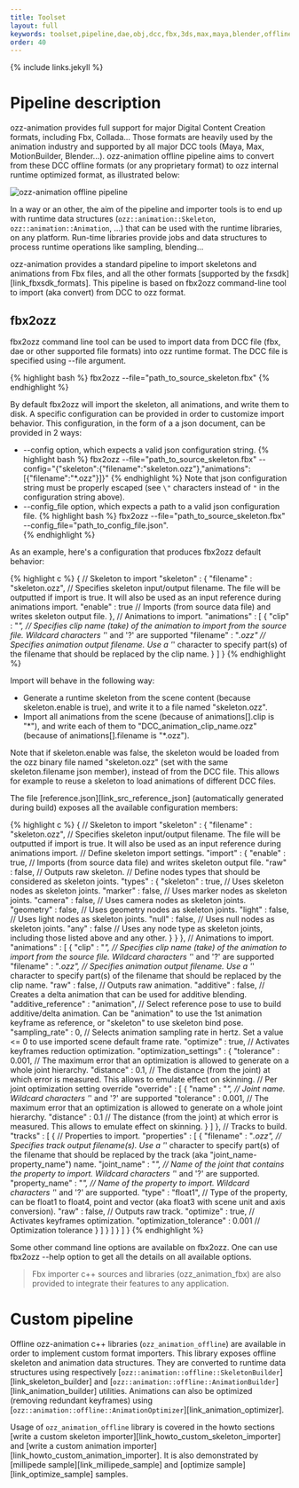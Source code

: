 ```yaml
---
title: Toolset
layout: full
keywords: toolset,pipeline,dae,obj,dcc,fbx,3ds,max,maya,blender,offline,load,import,build,convert,optimize,export,import
order: 40
---
```


{% include links.jekyll %}

Pipeline description
====================

ozz-animation provides full support for major Digital Content Creation formats, including Fbx, Collada... Those formats are heavily used by the animation industry and supported by all major DCC tools (Maya, Max, MotionBuilder, Blender...). ozz-animation offline pipeline aims to convert from these DCC offline formats (or any proprietary format) to ozz internal runtime optimized format, as illustrated below:

<img src="{{site.baseurl}}/images/documentation/pipeline.svg" alt="ozz-animation offline pipeline" class="w3-image">

In a way or an other, the aim of the pipeline and importer tools is to end up with runtime data structures (`ozz::animation::Skeleton`, `ozz::animation::Animation`, ...) that can be used with the runtime libraries, on any platform. Run-time libraries provide jobs and data structures to process runtime operations like sampling, blending...

ozz-animation provides a standard pipeline to import skeletons and animations from Fbx files, and all the other formats [supported by the fxsdk][link_fbxsdk_formats]. This pipeline is based on fbx2ozz command-line tool to import (aka convert) from DCC to ozz format.

fbx2ozz
-------

fbx2ozz command line tool can be used to import data from DCC file (fbx, dae or other supported file formats) into ozz runtime format. The DCC file is specified using \-\-file argument.

{% highlight bash %}
fbx2ozz --file="path_to_source_skeleton.fbx" 
{% endhighlight %}

By default fbx2ozz will import the skeleton, all animations, and write them to disk. A specific configuration can be provided in order to customize import behavior. This configuration, in the form of a a json document, can be provided in 2 ways:
- \-\-config option, which expects a valid json configuration string.
{% highlight bash %}
fbx2ozz --file="path_to_source_skeleton.fbx" --config="{\"skeleton\":{\"filename\":\"skeleton.ozz\"},\"animations\":[{\"filename\":\"*.ozz\"}]}"
{% endhighlight %}
Note that json configuration string must be properly escaped (see `\"` characters instead of `"` in the configuration string above).
- \-\-config_file option, which expects a path to a valid json configuration file.
{% highlight bash %}
fbx2ozz --file="path_to_source_skeleton.fbx" --config_file="path_to_config_file.json".  
{% endhighlight %}

As an example, here's a configuration that produces fbx2ozz default behavior:

{% highlight c %}
{
  //  Skeleton to import
  "skeleton" : 
  {
    "filename" : "skeleton.ozz", //  Specifies skeleton input/output filename. The file will be outputted if import is true. It will also be used as an input reference during animations import.
    "enable" : true //  Imports (from source data file) and writes skeleton output file.
  },
  //  Animations to import.
  "animations" : 
  [
    {
      "clip" : "*", //  Specifies clip name (take) of the animation to import from the source file. Wildcard characters '*' and '?' are supported
      "filename" : "*.ozz" //  Specifies animation output filename. Use a '*' character to specify part(s) of the filename that should be replaced by the clip name.
    }
  ]
}
{% endhighlight %}

Import will behave in the following way:
- Generate a runtime skeleton from the scene content (because skeleton.enable is true), and write it to a file named \"skeleton.ozz\".
- Import all animations from the scene (because of animations[].clip is \"\*\"), and write each of them to \"DCC_animation_clip_name.ozz\" (because of animations[].filename is \"\*.ozz\").

Note that if skeleton.enable was false, the skeleton would be loaded from the ozz binary file named \"skeleton.ozz\" (set with the same skeleton.filename json member), instead of from the DCC file. This allows for example to reuse a skeleton to load animations of different DCC files.

The file [reference.json][link_src_reference_json] (automatically generated during build) exposes all the available configuration members:

{% highlight c %}
{
  //  Skeleton to import
  "skeleton" : 
  {
    "filename" : "skeleton.ozz", //  Specifies skeleton input/output filename. The file will be outputted if import is true. It will also be used as an input reference during animations import.
    //  Define skeleton import settings.
    "import" : 
    {
      "enable" : true, //  Imports (from source data file) and writes skeleton output file.
      "raw" : false, //  Outputs raw skeleton.
      //  Define nodes types that should be considered as skeleton joints.
      "types" : 
      {
        "skeleton" : true, //  Uses skeleton nodes as skeleton joints.
        "marker" : false, //  Uses marker nodes as skeleton joints.
        "camera" : false, //  Uses camera nodes as skeleton joints.
        "geometry" : false, //  Uses geometry nodes as skeleton joints.
        "light" : false, //  Uses light nodes as skeleton joints.
        "null" : false, //  Uses null nodes as skeleton joints.
        "any" : false //  Uses any node type as skeleton joints, including those listed above and any other.
      }
    }
  },
  //  Animations to import.
  "animations" : 
  [
    {
      "clip" : "*", //  Specifies clip name (take) of the animation to import from the source file. Wildcard characters '*' and '?' are supported
      "filename" : "*.ozz", //  Specifies animation output filename. Use a '*' character to specify part(s) of the filename that should be replaced by the clip name.
      "raw" : false, //  Outputs raw animation.
      "additive" : false, //  Creates a delta animation that can be used for additive blending.
      "additive_reference" : "animation", //  Select reference pose to use to build additive/delta animation. Can be "animation" to use the 1st animation keyframe as reference, or "skeleton" to use skeleton bind pose.
      "sampling_rate" : 0, //  Selects animation sampling rate in hertz. Set a value <= 0 to use imported scene default frame rate.
      "optimize" : true, //  Activates keyframes reduction optimization.
      "optimization_settings" : 
      {
        "tolerance" : 0.001, //  The maximum error that an optimization is allowed to generate on a whole joint hierarchy.
        "distance" : 0.1, //  The distance (from the joint) at which error is measured. This allows to emulate effect on skinning.
        //  Per joint optimization setting override
        "override" : 
        [
          {
            "name" : "*", //  Joint name. Wildcard characters '*' and '?' are supported
            "tolerance" : 0.001, //  The maximum error that an optimization is allowed to generate on a whole joint hierarchy.
            "distance" : 0.1 //  The distance (from the joint) at which error is measured. This allows to emulate effect on skinning.
          }
        ]
      },
      //  Tracks to build.
      "tracks" : 
      [
        {
          //  Properties to import.
          "properties" : 
          [
            {
              "filename" : "*.ozz", //  Specifies track output filename(s). Use a '*' character to specify part(s) of the filename that should be replaced by the track (aka "joint_name-property_name") name.
              "joint_name" : "*", //  Name of the joint that contains the property to import. Wildcard characters '*' and '?' are supported.
              "property_name" : "*", //  Name of the property to import. Wildcard characters '*' and '?' are supported.
              "type" : "float1", //  Type of the property, can be float1 to float4, point and vector (aka float3 with scene unit and axis conversion).
              "raw" : false, //  Outputs raw track.
              "optimize" : true, //  Activates keyframes optimization.
              "optimization_tolerance" : 0.001 //  Optimization tolerance
            }
          ]
        }
      ]
    }
  ]
}
{% endhighlight %}

Some other command line options are available on fbx2ozz. One can use fbx2ozz \-\-help option to get all the details on all available options.

> Fbx importer c++ sources and libraries (ozz_animation_fbx) are also provided to integrate their features to any application.

Custom pipeline
===============

Offline ozz-animation c++ libraries (`ozz_animation_offline`) are available in order to implement custom format importers. This library exposes offline skeleton and animation data structures. They are converted to runtime data structures using respectively [`ozz::animation::offline::SkeletonBuilder`][link_skeleton_builder] and [`ozz::animation::offline::AnimationBuilder`][link_animation_builder] utilities. Animations can also be optimized (removing redundant keyframes) using [`ozz::animation::offline::AnimationOptimizer`][link_animation_optimizer].

Usage of `ozz_animation_offline` library is covered in the howto sections [write a custom skeleton importer][link_howto_custom_skeleton_importer] and [write a custom animation importer][link_howto_custom_animation_importer]. It is also demonstrated by [millipede sample][link_millipede_sample] and [optimize sample][link_optimize_sample] samples.
